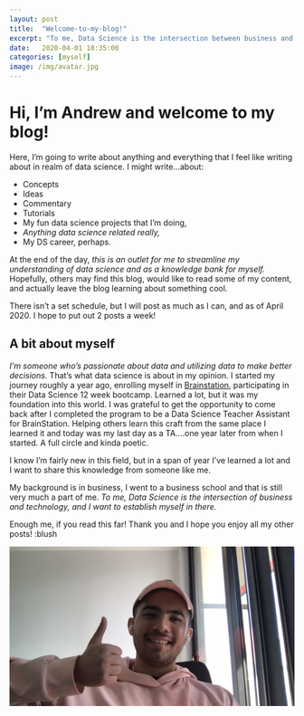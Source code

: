 ```yaml
---
layout: post
title:  "Welcome-to-my-blog!"
excerpt: "To me, Data Science is the intersection between business and technology."
date:   2020-04-01 18:35:00
categories: [myself]
image: /img/avatar.jpg
---
```

# Hi, I’m Andrew and welcome to my blog!

Here, I’m going to write about anything and everything that I feel like writing about in realm of data science.  I might write…about:
- Concepts
- Ideas
- Commentary
- Tutorials
- My fun data science projects that I’m doing,
- *Anything data science related really,*
- My DS career, perhaps.

At the end of the day, *this is an outlet for me to streamline my understanding of data science and as a knowledge bank for myself.* Hopefully, others may find this blog, would like to read some of my content, and actually leave the blog learning about something cool.

There isn’t a set schedule, but I will post as much as I can, and as of April 2020. I hope to put out 2 posts a week!
## A bit about myself
*I’m someone who’s passionate about data and utilizing data to make better decisions.* That’s what data science is about in my opinion. I started my journey roughly a year ago, enrolling myself in [Brainstation](https://brainstation.io/), participating in their Data Science 12 week bootcamp. Learned a lot, but it was my foundation into this world. I was grateful to get the opportunity to come back after I completed the program to be a Data Science Teacher Assistant for BrainStation. Helping others learn this craft from the same place I learned it and today was my last day as a TA….one year later from when I started. A full circle and kinda poetic.

I know I’m fairly new in this field, but in a span of year I’ve learned a lot and I want to share this knowledge from someone like me.

My background is in business, I went to a business school and that is still very much a part of me. *To me, Data Science is the intersection of business and technology, and I want to establish myself in there.*

Enough me, if you read this far! Thank you and I hope you enjoy all my other posts! :blush

![image](/img/myself/myself.png)
